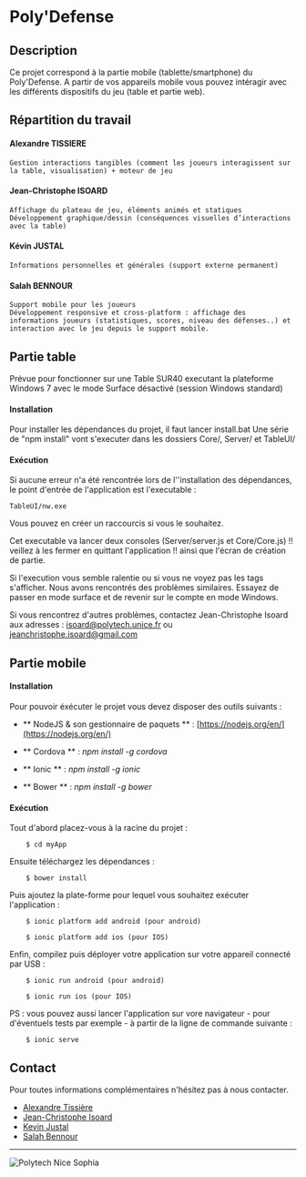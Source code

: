 Poly'Defense
=====================


## Description

Ce projet correspond à la partie mobile (tablette/smartphone) du Poly'Defense. A partir de vos appareils mobile vous pouvez intéragir avec les différents dispositifs du jeu (table et partie web).

## Répartition du travail

#### Alexandre TISSIERE
	Gestion interactions tangibles (comment les joueurs interagissent sur la table, visualisation) + moteur de jeu

#### Jean-Christophe ISOARD
	Affichage du plateau de jeu, éléments animés et statiques
	Développement graphique/dessin (conséquences visuelles d’interactions avec la table)

#### Kévin JUSTAL
	Informations personnelles et générales (support externe permanent)

#### Salah BENNOUR
	Support mobile pour les joueurs
	Développement responsive et cross-platform : affichage des informations joueurs (statistiques, scores, niveau des défenses..) et interaction avec le jeu depuis le support mobile.

## Partie table
Prévue pour fonctionner sur une Table SUR40 executant la plateforme Windows 7 avec le mode Surface désactivé (session Windows standard)

#### Installation

Pour installer les dépendances du projet, il faut lancer install.bat
Une série de "npm install" vont s'executer dans les dossiers Core/, Server/ et TableUI/

#### Exécution

Si aucune erreur n'a été rencontrée lors de l''installation des dépendances,
le point d'entrée de l'application est l'executable :

	TableUI/nw.exe

Vous pouvez en créer un raccourcis si vous le souhaitez.

Cet executable va lancer deux consoles 
(Server/server.js et Core/Core.js) 
!! veillez à les fermer en quittant l'application !!
ainsi que l'écran de création de partie.

Si l'execution vous semble ralentie ou si vous ne voyez pas les tags s'afficher. 
Nous avons rencontrés des problèmes similaires.
Essayez de passer en mode surface et de revenir sur le compte en mode Windows.

Si vous rencontrez d'autres problèmes, contactez Jean-Christophe Isoard aux adresses : 
isoard@polytech.unice.fr ou jeanchristophe.isoard@gmail.com

## Partie mobile

#### Installation

Pour pouvoir éxécuter le projet vous devez disposer des outils suivants :
 

* ** NodeJS & son gestionnaire de paquets ** : [https://nodejs.org/en/](https://nodejs.org/en/)

* ** Cordova **  : *npm install -g cordova*

* ** Ionic **  : *npm install -g ionic*
		
* ** Bower **  : *npm install -g bower*
	

#### Exécution

Tout d'abord placez-vous à la racine du projet :
	
		$ cd myApp

Ensuite téléchargez les dépendances :

		$ bower install
		
Puis ajoutez la plate-forme pour lequel vous souhaitez exécuter l'application :
	
		$ ionic platform add android (pour android)
		
		$ ionic platform add ios (pour IOS)
		
Enfin, compilez puis déployer votre application sur votre appareil connecté par USB :

		$ ionic run android (pour android)
		
		$ ionic run ios (pour IOS)
		

PS : vous pouvez aussi lancer l'application sur vore navigateur - pour d'éventuels tests par exemple - à partir de la ligne de commande suivante :

		$ ionic serve



## Contact


Pour toutes informations complémentaires n'hésitez pas à nous contacter.

* [Alexandre Tissière](mailto:tissiere@polytech.unice.fr)
* [Jean-Christophe Isoard](mailto:isoard@polytech.unice.fr)
* [Kevin Justal](mailto:bennour@polytech.unice.fr)
* [Salah Bennour](mailto:bennour@polytech.unice.fr)

---

![Polytech Nice Sophia](http://users.polytech.unice.fr/~bennour/logos.png)